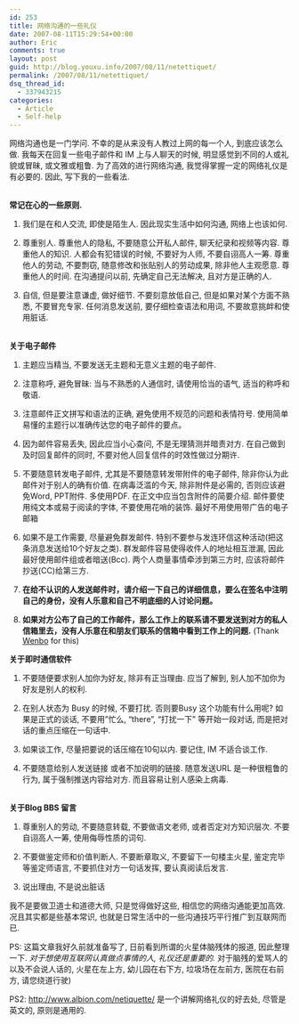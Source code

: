 ```yaml
---
id: 253
title: 网络沟通的一些礼仪
date: 2007-08-11T15:29:54+00:00
author: Eric
comments: true
layout: post
guid: http://blog.youxu.info/2007/08/11/netettiquet/
permalink: /2007/08/11/netettiquet/
dsq_thread_id:
  - 337943215
categories:
  - Article
  - Self-help
---
```

网络沟通也是一门学问. 不幸的是从来没有人教过上网的每一个人, 到底应该怎么做. 我每天在回复一些电子邮件和 IM 上与人聊天的时候, 明显感觉到不同的人或礼貌或冒昧, 或文雅或粗鲁. 为了高效的进行网络沟通, 我觉得掌握一定的网络礼仪是有必要的. 因此, 写下我的一些看法.
  
<br style="font-weight: bold" /><span style="font-weight: bold">常记在心的一些原则. </span>

1. 我们是在和人交流, 即使是陌生人. 因此现实生活中如何沟通, 网络上也该如何.

2. 尊重别人. 尊重他人的隐私, 不要随意公开私人邮件, 聊天纪录和视频等内容. 尊重他人的知识. 人都会有犯错误的时候, 不要好为人师, 不要自诩高人一筹. 尊重他人的劳动, 不要剽窃, 随意修改和张贴别人的劳动成果, 除非他人主观愿意. 尊重他人的时间. 在沟通提问以前, 先确定自己无法解决, 且对方是正确的人.

3. 自信, 但是要注意谦虚, 做好细节. 不要刻意放低自己, 但是如果对某个方面不熟悉, 不要冒充专家. 任何消息发送前, 要仔细检查语法和用词, 不要故意挑衅和使用脏话.
  
<br style="font-weight: bold" /><span style="font-weight: bold">关于电子邮件</span>

1. 主题应当精当, 不要发送无主题和无意义主题的电子邮件.

2. 注意称呼, 避免冒昧: 当与不熟悉的人通信时, 请使用恰当的语气, 适当的称呼和敬语.

3. 注意邮件正文拼写和语法的正确, 避免使用不规范的问题和表情符号. 使用简单易懂的主题行以准确传达您的电子邮件的要点。

4. 因为邮件容易丢失, 因此应当小心查问, 不是无理猜测并暗责对方. 在自己做到及时回复邮件的同时, 不要对他人回复信件的时效性做过分期许.

5. 不要随意转发电子邮件, 尤其是不要随意转发带附件的电子邮件, 除非你认为此邮件对于别人的确有价值. 在病毒泛滥的今天, 除非附件是必需的, 否则应该避免Word, PPT附件. 多使用PDF. 在正文中应当包含附件的简要介绍. 邮件要使用纯文本或易于阅读的字体, 不要使用花哨的装饰. 最好不用使用带广告的电子邮箱

6. 如果不是工作需要, 尽量避免群发邮件. 特别不要参与发连环信这种活动(把这条消息发送给10个好友之类). 群发邮件容易使得收件人的地址相互泄漏, 因此最好使用邮件组或者暗送(Bcc). 两个人商量事情牵涉到第三方时, 应该将邮件抄送(CC)给第三方.

7. **在给不认识的人发送邮件时，请介绍一下自己的详细信息，要么在签名中注明自己的身份，没有人乐意和自己不明底细的人讨论问题。**

8. **如果对方公布了自己的工作邮件，那么工作上的联系请不要发送到对方的私人信箱里去，没有人乐意在和朋友们联系的信箱中看到工作上的问题.** (Thank [Wenbo](http://blog.solrex.cn/) for this)

<span style="font-weight: bold">关于即时通信软件</span>

1. 不要随便要求别人加你为好友, 除非有正当理由. 应当了解到, 别人加不加你为好友是别人的权利.

2. 在别人状态为 Busy 的时候, 不要打扰. 否则要Busy 这个功能有什么用呢? 如果是正式的谈话, 不要用&#8221;忙么, &#8220;there&#8221;, &#8220;打扰一下&#8221; 等开始一段对话, 而是把对话的重点压缩在一句话中.

3. 如果谈工作, 尽量把要说的话压缩在10句以内. 要记住, IM 不适合谈工作.

4. 不要随意给别人发送链接 或者不加说明的链接. 随意发送URL 是一种很粗鲁的行为, 属于强制推送内容给对方. 而且容易让别人感染上病毒.
  
<br style="font-weight: bold" /><span style="font-weight: bold">关于Blog BBS 留言</span>

1. 尊重别人的劳动, 不要随意转载, 不要做语文老师, 或者否定对方知识层次. 不要自诩高人一筹, 使用侮辱性质的词句.

2. 不要做鉴定师和价值判断人. 不要断章取义, 不要留下一句楼主火星, 鉴定完毕等鉴定师语言, 不要抓住对方一句话发挥, 要认真阅读后发言.

3. 说出理由, 不是说出脏话

我不是要做卫道士和道德大师, 只是觉得做好这些, 相信您的网络沟通能更加高效. 况且其实都是些基本常识, 也就是日常生活中的一些沟通技巧平行推广到互联网而已.

PS: 这篇文章我好久前就准备写了, 日前看到所谓的火星体脑残体的报道, 因此整理一下. _对于想使用互联网认真做点事情的人, 礼仪还是重要的._ 对于脑残的爱骂人的以及不会说人话的, 火星在左上方, 幼儿园在右下方, 垃圾场在左前方, 医院在右前方, 请您绕道行驶)

PS2: http://www.albion.com/netiquette/ 是一个讲解网络礼仪的好去处, 尽管是英文的, 原则是通用的.